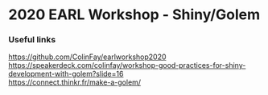 # 2020 EARL Workshop - Shiny/Golem

### Useful links

https://github.com/ColinFay/earlworkshop2020  
https://speakerdeck.com/colinfay/workshop-good-practices-for-shiny-development-with-golem?slide=16  
https://connect.thinkr.fr/make-a-golem/
